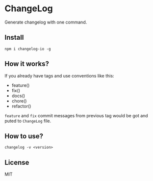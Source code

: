# ChangeLog

Generate changelog with one command.

## Install

```
npm i changelog-io -g
```

## How it works?

If you already have tags and use conventions like this:

- feature(<scrope>) <command message>
- fix(<scope>) <commit message>
- docs(<scope>) <commit message>
- chore(<scope>) <commit message>
- refactor(<scope>) <commit message>

`feature` and `fix` commit messages from previous
tag would be got and puted to `ChangeLog` file.

## How to use?

```
changelog -v <version>
```

## License

MIT
